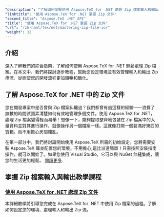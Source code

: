 ```yaml
---
"description": "了解如何掌握使用 Aspose.TeX for .NET 處理 Zip 檔案輸入和輸出。請按照逐步教學來有效地簡化您的工作流程。"
"linktitle": "使用 Aspose.TeX for .NET 掌握 Zip 文件"
"second_title": "Aspose.TeX .NET API"
"title": "使用 Aspose.TeX for .NET 掌握 Zip 文件"
"url": "/zh-hant/tex/net/mastering-zip-file-io/"
"weight": 32
---
```


## 介紹

深入了解我們的綜合指南，了解如何使用 Aspose.TeX for .NET 輕鬆處理 Zip 檔案。在本文中，我們將探討逐步教程，幫助您設定環境並有效管理輸入和輸出 Zip 串流，從而使您的開發流程更加順暢和簡化。

## 了解 Aspose.TeX for .NET 中的 Zip 文件

您在開發專案中是否曾與 Zip 檔案糾纏過？我們都曾有過這樣的經驗——浪費了無數的時間試圖弄清楚如何有效地管理多個文件。使用 Aspose.TeX for .NET，處理 Zip 檔案變得輕而易舉！想像一下，能夠提取整齊地包裝在 Zip 檔案中的大量資料並對其進行操作，就像操作另一個檔案一樣。這就像打開一個裝滿好東西的寶箱，而不用擔心房間雜亂。

在第一部分中，我們將討論開始使用 Aspose.TeX 所需的初始設定。您將需要安裝 Aspose.TeX 庫並配置您的環境。不用擔心;這比派還簡單！只需按照安裝指南操作，就可以開始了。如果您使用 Visual Studio，它可以與 NuGet 無縫集成，讓您的生活更加輕鬆。 [閱讀更多](./handle-zip-files/).

## 掌握 Zip 檔案輸入與輸出教學課程
### [使用 Aspose.TeX for .NET 處理 Zip 文件](./handle-zip-files/)
本詳細教學將引導您完成在 Aspose.TeX for .NET 中使用 Zip 檔案的過程。了解如何設定您的環境、處理輸入和輸出 Zip 流。